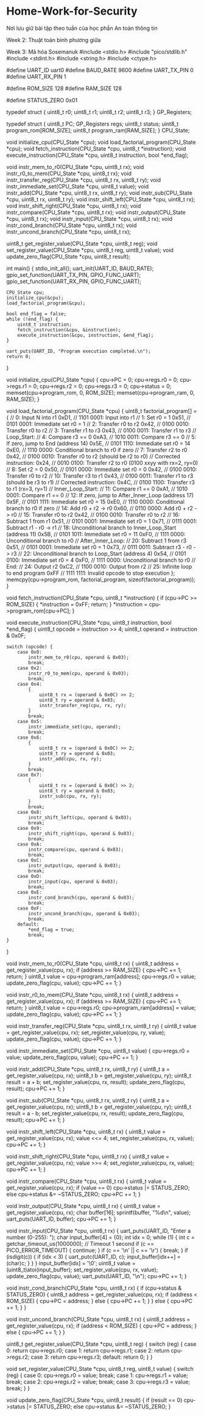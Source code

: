 # Home-Work-for-Security
Nơi lưu giữ bài tập theo tuần của học phần An toàn thông tin 


Week 2: Thuật toán bình phương giữa

Week 3: Mã hóa Sosemanuk
#include <stdio.h>
#include "pico/stdlib.h"
#include <stdint.h>
#include <string.h>
#include <ctype.h>

#define UART_ID         uart0
#define BAUD_RATE       9600
#define UART_TX_PIN     0
#define UART_RX_PIN     1

#define ROM_SIZE        128
#define RAM_SIZE        128

#define STATUS_ZERO     0x01

typedef struct {
    uint8_t r0;
    uint8_t r1;
    uint8_t r2;
    uint8_t r3;
} GP_Registers;

typedef struct {
    uint8_t PC;
    GP_Registers regs;
    uint8_t status;
    uint8_t program_rom[ROM_SIZE];
    uint8_t program_ram[RAM_SIZE];
} CPU_State;

void initialize_cpu(CPU_State *cpu);
void load_factorial_program(CPU_State *cpu);
void fetch_instruction(CPU_State *cpu, uint8_t *instruction);
void execute_instruction(CPU_State *cpu, uint8_t instruction, bool *end_flag);

void instr_mem_to_r0(CPU_State *cpu, uint8_t rx);
void instr_r0_to_mem(CPU_State *cpu, uint8_t rx);
void instr_transfer_reg(CPU_State *cpu, uint8_t rx, uint8_t ry);
void instr_immediate_set(CPU_State *cpu, uint8_t value);
void instr_add(CPU_State *cpu, uint8_t rx, uint8_t ry);
void instr_sub(CPU_State *cpu, uint8_t rx, uint8_t ry);
void instr_shift_left(CPU_State *cpu, uint8_t rx);
void instr_shift_right(CPU_State *cpu, uint8_t rx);
void instr_compare(CPU_State *cpu, uint8_t rx);
void instr_output(CPU_State *cpu, uint8_t rx);
void instr_input(CPU_State *cpu, uint8_t rx);
void instr_cond_branch(CPU_State *cpu, uint8_t rx);
void instr_uncond_branch(CPU_State *cpu, uint8_t rx);

uint8_t get_register_value(CPU_State *cpu, uint8_t reg);
void set_register_value(CPU_State *cpu, uint8_t reg, uint8_t value);
void update_zero_flag(CPU_State *cpu, uint8_t result);

int main() {
    stdio_init_all();
    uart_init(UART_ID, BAUD_RATE);
    gpio_set_function(UART_TX_PIN, GPIO_FUNC_UART);
    gpio_set_function(UART_RX_PIN, GPIO_FUNC_UART);

    CPU_State cpu;
    initialize_cpu(&cpu);
    load_factorial_program(&cpu);

    bool end_flag = false;
    while (!end_flag) {
        uint8_t instruction;
        fetch_instruction(&cpu, &instruction);
        execute_instruction(&cpu, instruction, &end_flag);
    }

    uart_puts(UART_ID, "Program execution completed.\n");
    return 0;
}

void initialize_cpu(CPU_State *cpu) {
    cpu->PC = 0;
    cpu->regs.r0 = 0;
    cpu->regs.r1 = 0;
    cpu->regs.r2 = 0;
    cpu->regs.r3 = 0;
    cpu->status = 0;
    memset(cpu->program_rom, 0, ROM_SIZE);
    memset(cpu->program_ram, 0, RAM_SIZE);
}

void load_factorial_program(CPU_State *cpu) {
    uint8_t factorial_program[] = {
        // 0: Input N into r1
        0xD1, // 1101 0001: Input into r1
        // 1: Set r0 = 1
        0x51, // 0101 0001: Immediate set r0 = 1
        // 2: Transfer r0 to r2
        0x42, // 0100 0010: Transfer r0 to r2
        // 3: Transfer r1 to r3
        0x43, // 0100 0011: Transfer r1 to r3
    // Loop_Start:
        // 4: Compare r3 == 0
        0xA3, // 1010 0011: Compare r3 == 0
        // 5: If zero, jump to End (address 14)
        0x5E, // 0101 1110: Immediate set r0 = 14
        0xE0, // 1110 0000: Conditional branch to r0 if zero
        // 7: Transfer r2 to r0
        0x42, // 0100 0010: Transfer r0 to r2 (should be r2 to r0)
        // Corrected instruction:
        0x24, // 0010 0100: Transfer r2 to r0 (0100 xxyy with rx=2, ry=0)
        // 8: Set r2 = 0
        0x50, // 0101 0000: Immediate set r0 = 0
        0x42, // 0100 0010: Transfer r0 to r2
        // 10: Transfer r3 to r1
        0x43, // 0100 0011: Transfer r1 to r3 (should be r3 to r1)
        // Corrected instruction:
        0x4C, // 0100 1100: Transfer r3 to r1 (rx=3, ry=1)
    // Inner_Loop_Start:
        // 11: Compare r1 == 0
        0xA1, // 1010 0001: Compare r1 == 0
        // 12: If zero, jump to After_Inner_Loop (address 17)
        0x5F, // 0101 1111: Immediate set r0 = 15
        0xE0, // 1110 0000: Conditional branch to r0 if zero
        // 14: Add r0 + r2 -> r0
        0x60, // 0110 0000: Add r0 + r2 -> r0
        // 15: Transfer r0 to r2
        0x42, // 0100 0010: Transfer r0 to r2
        // 16: Subtract 1 from r1
        0x51, // 0101 0001: Immediate set r0 = 1
        0x71, // 0111 0001: Subtract r1 - r0 -> r1
        // 18: Unconditional branch to Inner_Loop_Start (address 11)
        0x5B, // 0101 1011: Immediate set r0 = 11
        0xF0, // 1111 0000: Unconditional branch to r0
    // After_Inner_Loop:
        // 20: Subtract 1 from r3
        0x51, // 0101 0001: Immediate set r0 = 1
        0x73, // 0111 0011: Subtract r3 - r0 -> r3
        // 22: Unconditional branch to Loop_Start (address 4)
        0x54, // 0101 0100: Immediate set r0 = 4
        0xF0, // 1111 0000: Unconditional branch to r0
    // End:
        // 24: Output r2
        0xC2, // 1100 0010: Output from r2
        // 25: Infinite loop to end program
        0xFF  // 1111 1111: Invalid opcode to stop execution
    };
    memcpy(cpu->program_rom, factorial_program, sizeof(factorial_program));
}

void fetch_instruction(CPU_State *cpu, uint8_t *instruction) {
    if (cpu->PC >= ROM_SIZE) {
        *instruction = 0xFF;
        return;
    }
    *instruction = cpu->program_rom[cpu->PC];
}

void execute_instruction(CPU_State *cpu, uint8_t instruction, bool *end_flag) {
    uint8_t opcode = instruction >> 4;
    uint8_t operand = instruction & 0x0F;

    switch (opcode) {
        case 0x0:
            instr_mem_to_r0(cpu, operand & 0x03);
            break;
        case 0x2:
            instr_r0_to_mem(cpu, operand & 0x03);
            break;
        case 0x4:
            {
                uint8_t rx = (operand & 0x0C) >> 2;
                uint8_t ry = operand & 0x03;
                instr_transfer_reg(cpu, rx, ry);
            }
            break;
        case 0x5:
            instr_immediate_set(cpu, operand);
            break;
        case 0x6:
            {
                uint8_t rx = (operand & 0x0C) >> 2;
                uint8_t ry = operand & 0x03;
                instr_add(cpu, rx, ry);
            }
            break;
        case 0x7:
            {
                uint8_t rx = (operand & 0x0C) >> 2;
                uint8_t ry = operand & 0x03;
                instr_sub(cpu, rx, ry);
            }
            break;
        case 0x8:
            instr_shift_left(cpu, operand & 0x03);
            break;
        case 0x9:
            instr_shift_right(cpu, operand & 0x03);
            break;
        case 0xA:
            instr_compare(cpu, operand & 0x03);
            break;
        case 0xC:
            instr_output(cpu, operand & 0x03);
            break;
        case 0xD:
            instr_input(cpu, operand & 0x03);
            break;
        case 0xE:
            instr_cond_branch(cpu, operand & 0x03);
            break;
        case 0xF:
            instr_uncond_branch(cpu, operand & 0x03);
            break;
        default:
            *end_flag = true;
            break;
    }
}

void instr_mem_to_r0(CPU_State *cpu, uint8_t rx) {
    uint8_t address = get_register_value(cpu, rx);
    if (address >= RAM_SIZE) {
        cpu->PC += 1;
        return;
    }
    uint8_t value = cpu->program_ram[address];
    cpu->regs.r0 = value;
    update_zero_flag(cpu, value);
    cpu->PC += 1;
}

void instr_r0_to_mem(CPU_State *cpu, uint8_t rx) {
    uint8_t address = get_register_value(cpu, rx);
    if (address >= RAM_SIZE) {
        cpu->PC += 1;
        return;
    }
    uint8_t value = cpu->regs.r0;
    cpu->program_ram[address] = value;
    update_zero_flag(cpu, value);
    cpu->PC += 1;
}

void instr_transfer_reg(CPU_State *cpu, uint8_t rx, uint8_t ry) {
    uint8_t value = get_register_value(cpu, rx);
    set_register_value(cpu, ry, value);
    update_zero_flag(cpu, value);
    cpu->PC += 1;
}

void instr_immediate_set(CPU_State *cpu, uint8_t value) {
    cpu->regs.r0 = value;
    update_zero_flag(cpu, value);
    cpu->PC += 1;
}

void instr_add(CPU_State *cpu, uint8_t rx, uint8_t ry) {
    uint8_t a = get_register_value(cpu, rx);
    uint8_t b = get_register_value(cpu, ry);
    uint8_t result = a + b;
    set_register_value(cpu, rx, result);
    update_zero_flag(cpu, result);
    cpu->PC += 1;
}

void instr_sub(CPU_State *cpu, uint8_t rx, uint8_t ry) {
    uint8_t a = get_register_value(cpu, rx);
    uint8_t b = get_register_value(cpu, ry);
    uint8_t result = a - b;
    set_register_value(cpu, rx, result);
    update_zero_flag(cpu, result);
    cpu->PC += 1;
}

void instr_shift_left(CPU_State *cpu, uint8_t rx) {
    uint8_t value = get_register_value(cpu, rx);
    value <<= 4;
    set_register_value(cpu, rx, value);
    cpu->PC += 1;
}

void instr_shift_right(CPU_State *cpu, uint8_t rx) {
    uint8_t value = get_register_value(cpu, rx);
    value >>= 4;
    set_register_value(cpu, rx, value);
    cpu->PC += 1;
}

void instr_compare(CPU_State *cpu, uint8_t rx) {
    uint8_t value = get_register_value(cpu, rx);
    if (value == 0)
        cpu->status |= STATUS_ZERO;
    else
        cpu->status &= ~STATUS_ZERO;
    cpu->PC += 1;
}

void instr_output(CPU_State *cpu, uint8_t rx) {
    uint8_t value = get_register_value(cpu, rx);
    char buffer[16];
    sprintf(buffer, "%d\n", value);
    uart_puts(UART_ID, buffer);
    cpu->PC += 1;
}

void instr_input(CPU_State *cpu, uint8_t rx) {
    uart_puts(UART_ID, "Enter a number (0-255): ");
    char input_buffer[4] = {0};
    int idx = 0;
    while (1) {
        int c = getchar_timeout_us(1000000); // Timeout 1 second
        if (c == PICO_ERROR_TIMEOUT) {
            continue;
        }
        if (c == '\n' || c == '\r') {
            break;
        }
        if (isdigit(c)) {
            if (idx < 3) {
                uart_putc(UART_ID, c);
                input_buffer[idx++] = (char)c;
            }
        }
    }
    input_buffer[idx] = '\0';
    uint8_t value = (uint8_t)atoi(input_buffer);
    set_register_value(cpu, rx, value);
    update_zero_flag(cpu, value);
    uart_puts(UART_ID, "\n");
    cpu->PC += 1;
}

void instr_cond_branch(CPU_State *cpu, uint8_t rx) {
    if (cpu->status & STATUS_ZERO) {
        uint8_t address = get_register_value(cpu, rx);
        if (address < ROM_SIZE) {
            cpu->PC = address;
        } else {
            cpu->PC += 1;
        }
    } else {
        cpu->PC += 1;
    }
}

void instr_uncond_branch(CPU_State *cpu, uint8_t rx) {
    uint8_t address = get_register_value(cpu, rx);
    if (address < ROM_SIZE) {
        cpu->PC = address;
    } else {
        cpu->PC += 1;
    }
}

uint8_t get_register_value(CPU_State *cpu, uint8_t reg) {
    switch (reg) {
        case 0: return cpu->regs.r0;
        case 1: return cpu->regs.r1;
        case 2: return cpu->regs.r2;
        case 3: return cpu->regs.r3;
        default: return 0;
    }
}

void set_register_value(CPU_State *cpu, uint8_t reg, uint8_t value) {
    switch (reg) {
        case 0: cpu->regs.r0 = value; break;
        case 1: cpu->regs.r1 = value; break;
        case 2: cpu->regs.r2 = value; break;
        case 3: cpu->regs.r3 = value; break;
    }
}

void update_zero_flag(CPU_State *cpu, uint8_t result) {
    if (result == 0)
        cpu->status |= STATUS_ZERO;
    else
        cpu->status &= ~STATUS_ZERO;
}
